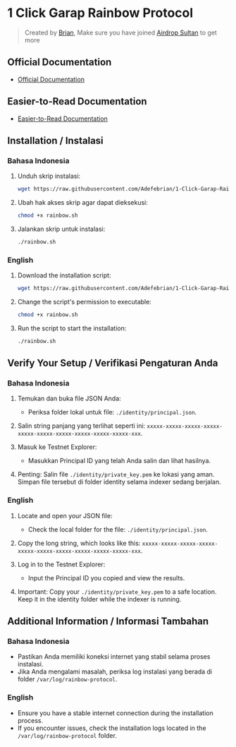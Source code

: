 # 1 Click Garap Rainbow Protocol

> Created by [Brian](x.com/brianeedsleep), Make sure you have joined [Airdrop Sultan](< t.me/airdropsultanindonesia>) to get more

## Official Documentation
- [Official Documentation](https://github.com/rainbowprotocol-xyz/rbo_indexer_testnet)

## Easier-to-Read Documentation
- [Easier-to-Read Documentation](https://github.com/Adefebrian/rbo_indexer_testnet)

## Installation / Instalasi

### Bahasa Indonesia

1. Unduh skrip instalasi:
   ```bash
   wget https://raw.githubusercontent.com/Adefebrian/1-Click-Garap-Rainbow-Protocol-Node/main/rainbow.sh
   ```

2. Ubah hak akses skrip agar dapat dieksekusi:
   ```bash
   chmod +x rainbow.sh
   ```

3. Jalankan skrip untuk instalasi:
   ```bash
   ./rainbow.sh
   ```

### English

1. Download the installation script:
   ```bash
   wget https://raw.githubusercontent.com/Adefebrian/1-Click-Garap-Rainbow-Protocol-Node/main/rainbow.sh
   ```

2. Change the script's permission to executable:
   ```bash
   chmod +x rainbow.sh
   ```

3. Run the script to start the installation:
   ```bash
   ./rainbow.sh
   ```

## Verify Your Setup / Verifikasi Pengaturan Anda

### Bahasa Indonesia

1. Temukan dan buka file JSON Anda:
   - Periksa folder lokal untuk file: `./identity/principal.json`.

2. Salin string panjang yang terlihat seperti ini: `xxxxx-xxxxx-xxxxx-xxxxx-xxxxx-xxxxx-xxxxx-xxxxx-xxxxx-xxxxx-xxx`.

3. Masuk ke Testnet Explorer:
   - Masukkan Principal ID yang telah Anda salin dan lihat hasilnya.

4. Penting: Salin file `./identity/private_key.pem` ke lokasi yang aman. Simpan file tersebut di folder identity selama indexer sedang berjalan.

### English

1. Locate and open your JSON file:
   - Check the local folder for the file: `./identity/principal.json`.

2. Copy the long string, which looks like this: `xxxxx-xxxxx-xxxxx-xxxxx-xxxxx-xxxxx-xxxxx-xxxxx-xxxxx-xxxxx-xxx`.

3. Log in to the Testnet Explorer:
   - Input the Principal ID you copied and view the results.

4. Important: Copy your `./identity/private_key.pem` to a safe location. Keep it in the identity folder while the indexer is running.

## Additional Information / Informasi Tambahan

### Bahasa Indonesia
- Pastikan Anda memiliki koneksi internet yang stabil selama proses instalasi.
- Jika Anda mengalami masalah, periksa log instalasi yang berada di folder `/var/log/rainbow-protocol`.

### English
- Ensure you have a stable internet connection during the installation process.
- If you encounter issues, check the installation logs located in the `/var/log/rainbow-protocol` folder.
